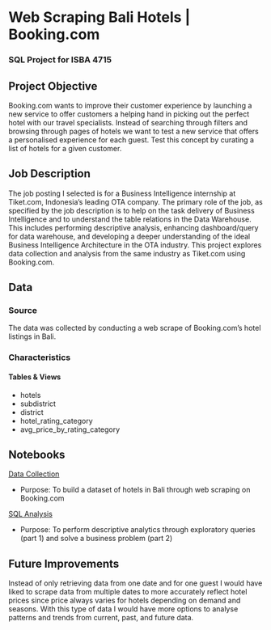 # Web Scraping Bali Hotels | Booking.com
### SQL Project for ISBA 4715

## Project Objective
Booking.com wants to improve their customer experience by launching a new service to offer customers a helping hand in picking out the perfect hotel with our travel specialists. Instead of searching through filters and browsing through pages of hotels we want to test a new service that offers a personalised experience for each guest. Test this concept by curating a list of hotels for a given customer.


## Job Description
The job posting I selected is for a Business Intelligence internship at Tiket.com, Indonesia’s leading OTA company. The primary role of the job, as specified by the job description is to help on the task delivery of Business Intelligence and to understand the table relations in the Data Warehouse. This includes performing descriptive analysis, enhancing dashboard/query for data warehouse, and developing a deeper understanding of the ideal Business Intelligence Architecture in the OTA industry. This project explores data collection and analysis from the same industry as Tiket.com using Booking.com.


## Data
### Source
The data was collected by conducting a web scrape of Booking.com’s hotel listings in Bali.

### Characteristics
#### Tables & Views
* hotels
* subdistrict
* district
* hotel_rating_category
* avg_price_by_rating_category

## Notebooks
[Data Collection](data_collection.ipynb)
* Purpose: To build a dataset of hotels in Bali through web scraping on Booking.com

[SQL Analysis](sql_analysis.ipynb)
* Purpose: To perform descriptive analytics through exploratory queries (part 1) and solve a business problem (part 2)

## Future Improvements
Instead of only retrieving data from one date and for one guest I would have liked to scrape data from multiple dates to more accurately reflect hotel prices since price always varies for hotels depending on demand and seasons. With this type of data I would have more options to analyse patterns and trends from current, past, and future data. 

